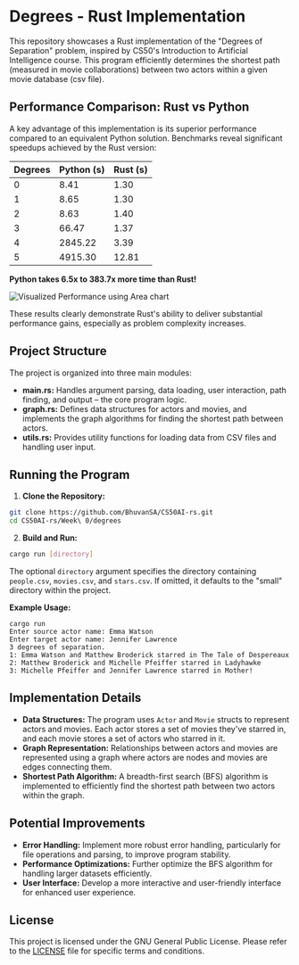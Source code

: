 # Degrees - Rust Implementation

This repository showcases a Rust implementation of the "Degrees of Separation" problem, inspired by CS50's Introduction to Artificial Intelligence course. This program efficiently determines the shortest path (measured in movie collaborations) between two actors within a given movie database (csv file).

## Performance Comparison: Rust vs Python

A key advantage of this implementation is its superior performance compared to an equivalent Python solution. Benchmarks reveal significant speedups achieved by the Rust version:

| Degrees | Python (s) | Rust (s) |
|---|---|---|
| 0 | 8.41 | 1.30 |
| 1 | 8.65 | 1.30 |
| 2 | 8.63 | 1.40 |
| 3 | 66.47 | 1.37 |
| 4 | 2845.22 | 3.39 |
| 5 | 4915.30 | 12.81 |

**Python takes 6.5x to 383.7x more time than Rust!** 

![Visualized Performance using Area chart](../Images/TimeChart.png)

These results clearly demonstrate Rust's ability to deliver substantial performance gains, especially as problem complexity increases.

## Project Structure

The project is organized into three main modules:

*   **main.rs:** Handles argument parsing, data loading, user interaction, path finding, and output – the core program logic.
*   **graph.rs:** Defines data structures for actors and movies, and implements the graph algorithms for finding the shortest path between actors.
*   **utils.rs:** Provides utility functions for loading data from CSV files and handling user input.

## Running the Program

1. **Clone the Repository:**
```bash
git clone https://github.com/BhuvanSA/CS50AI-rs.git
cd CS50AI-rs/Week\ 0/degrees
```


2. **Build and Run:**
```bash
cargo run [directory]
```

The optional `directory` argument specifies the directory containing `people.csv`, `movies.csv`, and `stars.csv`. If omitted, it defaults to the "small" directory within the project.

**Example Usage:**
```
cargo run
Enter source actor name: Emma Watson
Enter target actor name: Jennifer Lawrence
3 degrees of separation.
1: Emma Watson and Matthew Broderick starred in The Tale of Despereaux
2: Matthew Broderick and Michelle Pfeiffer starred in Ladyhawke
3: Michelle Pfeiffer and Jennifer Lawrence starred in Mother!
```

## Implementation Details

*   **Data Structures:** The program uses `Actor` and `Movie` structs to represent actors and movies. Each actor stores a set of movies they've starred in, and each movie stores a set of actors who starred in it. 
*   **Graph Representation:** Relationships between actors and movies are represented using a graph where actors are nodes and movies are edges connecting them.
*   **Shortest Path Algorithm:** A breadth-first search (BFS) algorithm is implemented to efficiently find the shortest path between two actors within the graph.

## Potential Improvements

*   **Error Handling:** Implement more robust error handling, particularly for file operations and parsing, to improve program stability.
*   **Performance Optimizations:** Further optimize the BFS algorithm for handling larger datasets efficiently.
*   **User Interface:** Develop a more interactive and user-friendly interface for enhanced user experience.

## License

This project is licensed under the GNU General Public License. Please refer to the [LICENSE](../../LICENSE) file for specific terms and conditions. 
